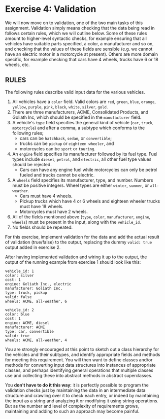 # Exercise 4: Validation

We will now move on to validation, one of the two main tasks of this assignment.  Validation simply means checking that 
the data being read in follows certain rules, which we will outline below.  Some of these rules amount to higher-level 
syntactic checks, for example ensuring that all vehicles have suitable parts specified, a color, a manufacturer and so 
on, and checking that the values of these fields are sensible (e.g. we cannot have an electric motor in a motorcycle 
at present).  Others are more domain specific, for example checking that cars have 4 wheels, trucks have 6 or 18 wheels, 
etc.



## RULES

The following rules describe valid input data for the various vehicles.

1. All vehicles have a `color` field.  Valid colors are `red`, `green`, `blue`, `orange`, `yellow`, `purple`, `pink`, 
   `black`, `white`, `silver`, `gold`.
2. There are three manufacturers, ACME, Consolidated Products, and Goliath Inc, which should be specified in the 
   `manufacturer` field.
3. A vehicle's `type` field specifies the general kind of vehicle (`car`, `truck`, `motorcycle`) and after a comma, a 
   subtype which conforms to the following rules;
   * cars can be `hatchback`, `sedan`, or `convertible`;
   * trucks can be `pickup` or `eighteen wheeler`, and
   * motorcycles can be `sport` or `touring`.
4. An `engine` field specifies its manufacturer followed by its fuel type. Fuel types include `diesel`, `petrol`, and 
   `electric`, all other fuel type values should be rejected.
   * Cars can have any engine fuel while motorcycles can only be petrol fueled and trucks cannot be electric.
5. A `wheels` field specifies its manufacturer, type, and number.  Numbers must be positive integers.  Wheel types are 
   either `winter`, `summer`, or `all-weather`.
   * Cars must have 4 wheels.
   * Pickup trucks which have 4 or 6 wheels and eighteen wheeler trucks must have 18 wheels. 
   * Motorcycles must have 2 wheels.
6. All of the fields mentioned above (`type`, `color`, `manufacturer`, `engine`, `wheels`) must be present in the input, 
along with the `vehicle_id`.   
7. No fields should be repeated.

For this exercise, implement validation for the data and add the actual result of validation (true/false) to the output, 
replacing the dummy `valid: true` output added in exercise 2.

After having implemented validation and wiring it up to the output, the output of the running example from exercise 1 
should look like this:
```
vehicle_id: 1
color: silver
cost: 1
engine: Goliath Inc., electric
manufacturer: Goliath Inc.
type: truck, pickup
valid: false
wheels: ACME, all-weather, 6

vehicle_id: 2
color: blue
cost: 1
engine: ACME, diesel
manufacturer: ACME
type: car, convertible
valid: true
wheels: ACME, all-weather, 4
```

You are strongly encouraged at this point to sketch out a class hierarchy for the vehicles and their subtypes, and
identify appropriate fields and methods for meeting this requirement.  You will then want to define classes and/or
methods for converting input data structures into instances of appropriate classes, and perhaps identifying general
operations that multiple classes use and collecting these into abstract methods in abstract superclasses.

You **don't have to do it this way**: it is perfectly possible to program the validation checks just by maintaining the data in
an intermediate data structure and crawling over it to check each entry, or indeed by maintaining the input as a string
and analyzing it or modifying it using string operations.  But as the number and level of complexity of requirements grows, maintaining
and adding to such an approach may become painful.  